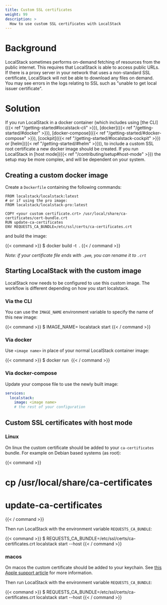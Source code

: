 ```yaml
---
title: Custom SSL certificates
weight: 99
description: >
  How to use custom SSL certificates with LocalStack
---
```


# Background

LocalStack sometimes performs on-demand fetching of resources from the public internet.
This requires that LocalStack is able to access public URLs.
If there is a proxy server in your network that uses a non-standard SSL certificate, LocalStack will not be able to download any files on demand.
You may see errors in the logs relating to SSL such as "unable to get local issuer certificate".

# Solution

If you run LocalStack in a docker container (which includes using [the CLI]({{< ref "/getting-started#localstack-cli" >}}), [docker]({{< ref "/getting-started/#docker" >}}), [docker-compose]({{< ref "/getting-started/#docker-compose" >}}), [cockpit]({{< ref "/getting-started/#localstack-cockpit" >}}) or [helm]({{< ref "/getting-started/#helm" >}})), to include a custom SSL root certificate a new docker image should be created.
If you run LocalStack in [host mode]({{< ref "/contributing/setup#host-mode" >}}) the setup may be more complex, and will be dependent on your system.

## Creating a custom docker image

Create a `Dockerfile` containing the following commands:

```docker
FROM localstack/localstack:latest
# or if using the pro image:
FROM localstack/localstack-pro:latest

COPY <your custom certificate.crt> /usr/local/share/ca-certificates/cert-bundle.crt
RUN update-ca-certificates
ENV REQUESTS_CA_BUNDLE=/etc/ssl/certs/ca-certificates.crt
```

and build the image:

{{< command >}}
$ docker build -t <image name> .
{{< / command >}}

*Note: if your certificate file ends with `.pem`, you can rename it to `.crt`*

## Starting LocalStack with the custom image

LocalStack now needs to be configured to use this custom image. The workflow is different depending on how you start localstack.

### Via the CLI

You can use the `IMAGE_NAME` environment variable to specify the name of this new image:

{{< command >}}
$ IMAGE_NAME=<image name> localstack start
{{< / command >}}

### Via docker

Use `<image name>` in place of your normal LocalStack container image:

{{< command >}}
$ docker run <docker arguments> <image name>
{{< / command >}}

### Via docker-compose

Update your compose file to use the newly built image:

```yaml
services:
  localstack:
    image: <image name>
    # the rest of your configuration
```

## Custom SSL certificates with host mode

### Linux

On linux the custom certificate should be added to your `ca-certificates` bundle. For example on Debian based systems (as root):

{{< command >}}
# cp <your custom certificate.crt> /usr/local/share/ca-certificates
# update-ca-certificates
{{< / command >}}

Then run LocalStack with the environment variable `REQUESTS_CA_BUNDLE`:

{{< command >}}
$ REQUESTS_CA_BUNDLE=/etc/ssl/certs/ca-certificates.crt localstack start --host
{{< / command >}}

### macos

On macos the custom certificate should be added to your keychain. See [this Apple support article](https://support.apple.com/en-gb/guide/keychain-access/kyca2431/mac) for more information.

Then run LocalStack with the environment variable `REQUESTS_CA_BUNDLE`:

{{< command >}}
$ REQUESTS_CA_BUNDLE=/etc/ssl/certs/ca-certificates.crt localstack start --host
{{< / command >}}
